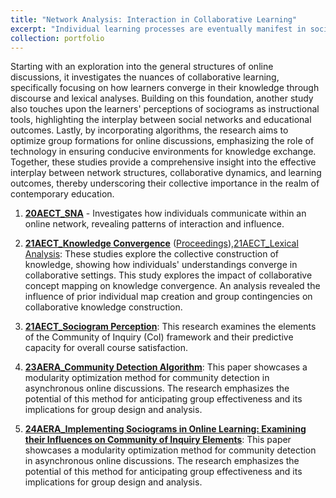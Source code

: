 ```yaml
---
title: "Network Analysis: Interaction in Collaborative Learning"
excerpt: "Individual learning processes are eventually manifest in social and collaborative environments. Network analysis provides a lens to examine these processes on a collective scale. This collection explores the multifaceted dimensions of network analysis as applied to educational settings." 
collection: portfolio
---
```


Starting with an exploration into the general structures of online discussions, it investigates the nuances of collaborative learning, specifically focusing on how learners converge in their knowledge through discourse and lexical analyses. Building on this foundation, another study also touches upon the learners' perceptions of sociograms as instructional tools, highlighting the interplay between social networks and educational outcomes. Lastly, by incorporating algorithms, the research aims to optimize group formations for online discussions, emphasizing the role of technology in ensuring conducive environments for knowledge exchange. Together, these studies provide a comprehensive insight into the effective interplay between network structures, collaborative dynamics, and learning outcomes, thereby underscoring their collective importance in the realm of contemporary education.

1. **[20AECT_SNA](https://mlee010.github.io/MinkyungLee/files/20SNA.pdf)** - Investigates how individuals communicate within an online network, revealing patterns of interaction and influence. 

2. **[21AECT_Knowledge Convergence](https://mlee010.github.io/MinkyungLee/files/21KC.pdf)** ([Proceedings](https://mlee010.github.io/MinkyungLee/files/21KCproceeding.pdf)),[21AECT_Lexical Analysis](https://mlee010.github.io/MinkyungLee/files/21Lexical.pdf): These studies explore the collective construction of knowledge, showing how individuals' understandings converge in collaborative settings. This study explores the impact of collaborative concept mapping on knowledge convergence. An analysis revealed the influence of prior individual map creation and group contingencies on collaborative knowledge construction.

3. **[21AECT_Sociogram Perception](https://mlee010.github.io/MinkyungLee/files/21Perception.pdf)**: This research examines the elements of the Community of Inquiry (CoI) framework and their predictive capacity for overall course satisfaction.

4. **[23AERA_Community Detection Algorithm](https://mlee010.github.io/MinkyungLee/files/AERA23_Louvain.pdf)**: This paper showcases a modularity optimization method for community detection in asynchronous online discussions. The research emphasizes the potential of this method for anticipating group effectiveness and its implications for group design and analysis.

5. **[24AERA_Implementing Sociograms in Online Learning:
Examining their Influences on Community of Inquiry Elements](https://mlee010.github.io/MinkyungLee/files/AERA24Sociogram.pdf)**: This paper showcases a modularity optimization method for community detection in asynchronous online discussions. The research emphasizes the potential of this method for anticipating group effectiveness and its implications for group design and analysis.

  
